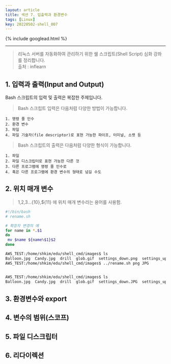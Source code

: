 ```yaml
---
layout: article
title: 섹션 7. 입출력과 환경변수
tags: [Linux]
key: 20220502-shell_007
---
```


{% include googlead.html %}

---

> 리눅스 서버를 자동화하여 관리하기 위한 쉘 스크립트(Shell Script) 심화 강좌를 정리합니다.  
> 출처 : inflearn  

## 1. 입력과 출력(Input and Output)

Bash 스크립트의 입력 및 출력은 복잡한 주제입니다.

> Bash 스크립트 입력은 다음처럼 다양한 방법이 가능합니다.

    1. 명령 줄 인수
    2. 환경 변수
    3. 파일
    4. 파일 기술자(file descriptor)로 표현 가능한 파이프, 터미널, 소켓 등

> Bash 스크립트의 출력은 다음처럼 다양한 형식이 가능합니다.

    1. 파일
    2. 파일 디스크립터로 표현 가능한 다른 것
    3. 다른 프로그램에 명령 줄 인수로
    4. 혹은 다른 프로그램에 환경 변수의 형태로 넘길 수도

## 2. 위치 매개 변수

> $1,$2,$3 ...${10},${11} 에 위치 매개 변수라는 용어를 사용함.

```bash
#!/bin/bash
# rename.sh

# 확장자 변경의 예
for name in *.$1
do
 mv $name ${name%$1}$2
done
```

```bash
AWS_TEST:/home/shkim/edu/shell_cmd/images$ ls
Balloon.jpg  Candy.jpg  drill  glob.gif  settings_down.png  settings_up.png  shadingimage.tiff  smaller.tiff
AWS_TEST:/home/shkim/edu/shell_cmd/images$ ../rename.sh png JPG


AWS_TEST:/home/shkim/edu/shell_cmd/images$ ls
Balloon.jpg  Candy.jpg  drill  glob.gif  settings_down.JPG  settings_up.JPG  shadingimage.tiff  smaller.tiff
```





## 3. 환경변수와 export

## 4. 변수의 범위(스코프)

## 5. 파일 디스크립터

## 6. 리다이렉션

